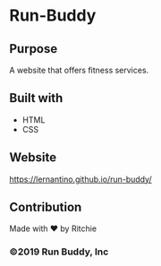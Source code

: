 # Run-Buddy

## Purpose
A website that offers fitness services.

## Built with
* HTML
* CSS

## Website
https://lernantino.github.io/run-buddy/

## Contribution
Made with ❤️ by Ritchie

### &copy;2019 Run Buddy, Inc 
